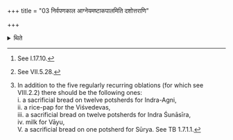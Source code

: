 +++
title = "03 निर्वपणकाल आग्नेयमष्टाकपालमिति दशोत्तराणि"

+++

<details><summary>थिते</summary>

3. At the time of taking out (the oblation-materials),[^1] (the Adhvaryu) should take the next[^2] ten oblation materials viz. a sacrificial bread on eight potsherds for Agni (etc)[^3].  


[^1]: See I.17.10.  

[^2]: See VII.5.28.  

[^3]: In addition to the five regularly recurring oblations (for which see VIII.2.2) there should be the following ones:  
i. a sacrificial bread on twelve potsherds for Indra-Agni,  
ii. a rice-pap for the Viśvedevas,  
iii. a sacrificial bread on twelve potsherds for Indra Śunāsīra,  
iv. milk for Vāyu,  
V. a sacrificial bread on one potsherd for Sūrya. See TB 1.7.1.1.
</details>
